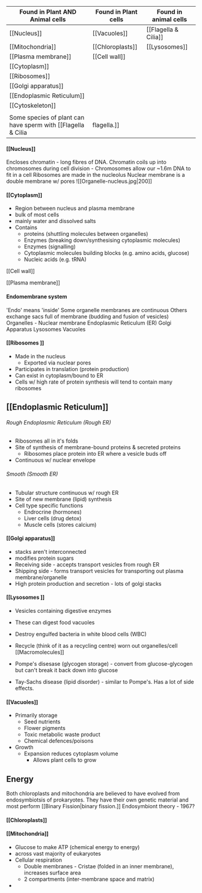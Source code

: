 | Found in Plant AND Animal cells | Found in Plant cells | Found in animal cells |
| ------------------------------- | -------------------- | --------------------- |
| [[Nucleus]]                     | [[Vacuoles]]         | [[Flagella & Cilia]]  |
| [[Mitochondria]]                | [[Chloroplasts]]     | [[Lysosomes]]         |
| [[Plasma membrane]]             | [[Cell wall]]        |                       |
| [[Cytoplasm]]                   |                      |                       |
| [[Ribosomes]]                   |                      |                       |
| [[Golgi apparatus]]             |                      |                       |
| [[Endoplasmic Reticulum]]       |                      |                       |
| [[Cytoskeleton]]                |                      |                       |
|                                 |                      |                       |
Some species of plant can have sperm with [[Flagella & Cilia|flagella.]]


#### [[Nucleus]]
Encloses chromatin - long fibres of DNA. Chromatin coils up into chromosomes during cell division
	- Chromosomes allow our ~1.6m DNA to fit in a cell
Ribosomes are made in the nucleolus
Nuclear membrane is a double membrane w/ pores
![[Organelle-nucleus.jpg|200]]

#### [[Cytoplasm]]
- Region between nucleus and  plasma membrane
- bulk of most cells
- mainly water and dissolved salts
- Contains
	- proteins (shuttling molecules between organelles)
	- Enzymes (breaking down/synthesising cytoplasmic molecules)
	- Enzymes (signalling)
	- Cytoplasmic molecules building blocks (e.g. amino acids, glucose)
	- Nucleic acids (e.g. tRNA)

[[Cell wall]]

[[Plasma membrane]]

#### Endomembrane system
'Endo' means 'inside'
Some organelle membranes are continuous
Others exchange sacs full of membrane (budding and fusion of vesicles)
Organelles -
	Nuclear membrane
	Endoplasmic Reticulum (ER)
	Golgi Apparatus
	Lysosomes 
	Vacuoles

#### [[Ribosomes ]]
- Made in the nucleus
	- Exported via nuclear pores 
- Participates in translation (protein production)
- Can exist in cytoplasm/bound to ER
- Cells w/ high rate of protein synthesis will tend to contain many ribosomes


## [[Endoplasmic Reticulum]]
###### Rough Endoplasmic Reticulum (Rough ER)
- Ribosomes all in it's folds
- Site of synthesis of membrane-bound proteins & secreted proteins
	- Ribosomes place protein into ER where a vesicle buds off
- Continuous w/ nuclear envelope

###### Smooth (Smooth ER)
- Tubular structure continuous w/ rough ER
- Site of new membrane (lipid) synthesis
- Cell type specific functions
	- Endrocrine (hormones)
	- Liver cells (drug detox)
	- Muscle cells (stores calcium)

#### [[Golgi apparatus]]
- stacks aren't interconnected
- modifies protein sugars
- Receiving side - accepts transport vesicles from rough ER
- Shipping side - forms transport vesicles for transporting out plasma membrane/organelle
- High protein production and secretion - lots of golgi stacks

#### [[Lysosomes ]]
- Vesicles containing digestive enzymes
- These can digest food vacuoles
- Destroy engulfed bacteria in white blood cells (WBC)
- Recycle (think of it as a recycling centre) worn out organelles/cell [[Macromolecules]] 

- Pompe's disesase (glycogen storage) - convert from glucose-glycogen but can't break it back down into glucose
- Tay-Sachs disease (lipid disorder) - similar to Pompe's. Has a lot of side effects.

#### [[Vacuoles]]
- Primarily storage
	- Seed nutrients
	- Flower pigments
	- Toxic metabolic waste product
	- Chemical defences/poisons
- Growth
	- Expansion reduces cytoplasm volume
		- Allows plant cells to grow

## Energy 
Both chloroplasts and mitochondria are believed to have evolved from
endosymbiotsis of prokaryotes. They have their own genetic material and most perform [[Binary Fission|binary fission.]] 
Endosymbiont theory - 1967?
#### [[Chloroplasts]] 



#### [[Mitochondria]]
- Glucose to make ATP (chemical energy to energy)
- across vast majority of eukaryotes
- Cellular respiration
	- Double membranes - Cristae (folded in an inner membrane), increases surface area
	- 2 compartments (inter-membrane space and matrix)
- 